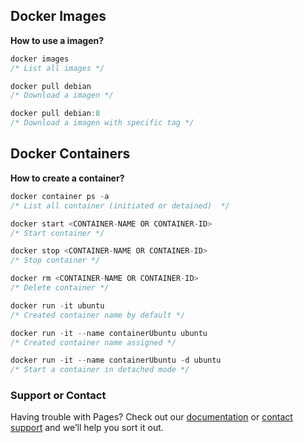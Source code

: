 ## Docker Images

**How to use a imagen?**
```java
docker images
/* List all images */

docker pull debian
/* Download a imagen */

docker pull debian:8
/* Download a imagen with specific tag */
```

## Docker Containers

**How to create a container?**
```java
docker container ps -a
/* List all container (initiated or detained)  */

docker start <CONTAINER-NAME OR CONTAINER-ID>
/* Start container */

docker stop <CONTAINER-NAME OR CONTAINER-ID>
/* Stop container */

docker rm <CONTAINER-NAME OR CONTAINER-ID>
/* Delete container */

docker run -it ubuntu
/* Created container name by default */

docker run -it --name containerUbuntu ubuntu
/* Created container name assigned */

docker run -it --name containerUbuntu -d ubuntu
/* Start a container in detached mode */
```

### Support or Contact

Having trouble with Pages? Check out our [documentation](https://help.github.com/categories/github-pages-basics/) or [contact support](https://github.com/contact) and we’ll help you sort it out.

